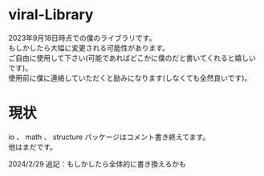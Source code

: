 # viral-Library

2023年9月18日時点での僕のライブラリです。  
もしかしたら大幅に変更される可能性があります。  
ご自由に使用して下さい(可能であればどこかに僕のだと書いてくれると嬉しいです)。  
使用前に僕に連絡していただくと励みになります(しなくても全然良いです)。

# 現状
io 、 math 、 structure パッケージはコメント書き終えてます。  
他はまだです。  

2024/2/29 追記：もしかしたら全体的に書き換えるかも
